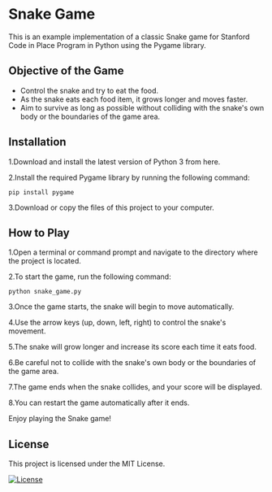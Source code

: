 # Snake Game

This is an example implementation of a classic Snake game for Stanford Code in Place Program in Python using the Pygame library.

## Objective of the Game 
- Control the snake and try to eat the food.
- As the snake eats each food item, it grows longer and moves faster.
- Aim to survive as long as possible without colliding with the snake's own body or the boundaries of the game area.

## Installation

1.Download and install the latest version of Python 3 from here.

2.Install the required Pygame library by running the following command:

    
    pip install pygame

3.Download or copy the files of this project to your computer.

## How to Play

1.Open a terminal or command prompt and navigate to the directory where the project is located.

2.To start the game, run the following command:



    python snake_game.py

3.Once the game starts, the snake will begin to move automatically.

4.Use the arrow keys (up, down, left, right) to control the snake's movement.

5.The snake will grow longer and increase its score each time it eats food.

6.Be careful not to collide with the snake's own body or the boundaries of the game area.

7.The game ends when the snake collides, and your score will be displayed.

8.You can restart the game automatically after it ends.

Enjoy playing the Snake game!

## License

This project is licensed under the MIT License.

[![License](https://img.shields.io/badge/license-MIT-blue.svg)](https://github.com/yourusername/library-app/blob/main/LICENSE)
